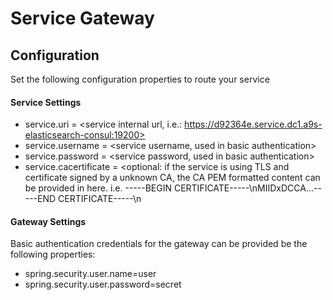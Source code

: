 # Service Gateway

## Configuration  
Set the following configuration properties to route your service

#### Service Settings
* service.uri = <service internal url, i.e.: https://d92364e.service.dc1.a9s-elasticsearch-consul:19200>
* service.username = <service username, used in basic authentication>
* service.password = <service password, used in basic authentication>
* service.cacertificate = <optional: if the service is using TLS and certificate signed by a unknown CA, the CA PEM formatted content can be provided in here. i.e. -----BEGIN CERTIFICATE-----\nMIIDxDCCA...-----END CERTIFICATE-----\n

#### Gateway Settings
Basic authentication credentials for the gateway can be provided be the following properties:
* spring.security.user.name=user
* spring.security.user.password=secret